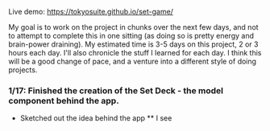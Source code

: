 Live demo: https://tokyosuite.github.io/set-game/

My goal is to work on the project in chunks over the next few days, and not to attempt to complete this in one sitting (as doing so is pretty energy and brain-power draining). My estimated time is 3-5 days on this project, 2 or 3 hours each day. I'll also chronicle the stuff I learned for each day. I think this will be a good change of pace, and a venture into a different style of doing projects. 

### 1/17: Finished the creation of the Set Deck - the model component behind the app.  
* Sketched out the idea behind the app 
** I see
